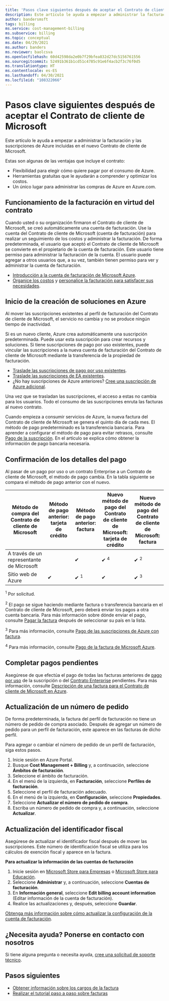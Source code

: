```yaml
---
title: 'Pasos clave siguientes después de aceptar el Contrato de cliente de Microsoft: Azure'
description: Este artículo le ayuda a empezar a administrar la facturación y las suscripciones de Azure incluidas en el nuevo Contrato de cliente de Microsoft.
author: bandersmsft
tags: billing
ms.service: cost-management-billing
ms.subservice: billing
ms.topic: conceptual
ms.date: 04/29/2021
ms.author: banders
ms.reviewer: baolcsva
ms.openlocfilehash: 60d42598da2e0b7f29bfea832d27dc5156761556
ms.sourcegitcommit: 52491b361b1cd51c4785c91e6f4acb2f3c76f0d5
ms.translationtype: HT
ms.contentlocale: es-ES
ms.lasthandoff: 04/30/2021
ms.locfileid: "108322066"
---
```

# <a name="key-next-steps-after-accepting-your-microsoft-customer-agreement"></a>Pasos clave siguientes después de aceptar el Contrato de cliente de Microsoft

Este artículo le ayuda a empezar a administrar la facturación y las suscripciones de Azure incluidas en el nuevo Contrato de cliente de Microsoft.

Estas son algunas de las ventajas que incluye el contrato:

- Flexibilidad para elegir cómo quiere pagar por el consumo de Azure.
- Herramientas gratuitas que le ayudarán a comprender y optimizar los costos.
- Un único lugar para administrar las compras de Azure en Azure.com.

## <a name="how-billing-works-under-the-agreement"></a>Funcionamiento de la facturación en virtud del contrato

Cuando usted o su organización firmaron el Contrato de cliente de Microsoft, se creó automáticamente una cuenta de facturación. Use la cuenta del Contrato de cliente de Microsoft (cuenta de facturación) para realizar un seguimiento de los costos y administrar la facturación. De forma predeterminada, el usuario que aceptó el Contrato de cliente de Microsoft se convierte en el propietario de la cuenta de facturación. Este usuario tiene permiso para administrar la facturación de la cuenta. El usuario puede agregar a otros usuarios que, a su vez, también tienen permiso para ver y administrar la cuenta de facturación.

- [Introducción a la cuenta de facturación de Microsoft Azure](../understand/mca-overview.md).
- [Organice los costos](https://www.youtube.com/watch?v=7RxTfShGHwU) y [personalice la facturación para satisfacer sus necesidades](../manage/mca-section-invoice.md).

## <a name="start-building-your-solutions-in-azure"></a>Inicio de la creación de soluciones en Azure

Al mover las suscripciones existentes al perfil de facturación del Contrato de cliente de Microsoft, el servicio no cambia y no se produce ningún tiempo de inactividad.

Si es un nuevo cliente, Azure crea automáticamente una suscripción predeterminada. Puede usar esta suscripción para crear recursos y soluciones. Si tiene suscripciones de pago por uso existentes, puede vincular las suscripciones a la nueva cuenta de facturación del Contrato de cliente de Microsoft mediante la transferencia de la propiedad de facturación.

- [Traslade las suscripciones de pago por uso existentes](../manage/mca-request-billing-ownership.md).
- [Traslade las suscripciones de EA existentes](../manage/mca-setup-account.md).
- ¿No hay suscripciones de Azure anteriores? [Cree una suscripción de Azure adicional](../manage/create-subscription.md).

Una vez que se trasladan las suscripciones, el acceso a estas no cambia para los usuarios. Todo el consumo de las suscripciones enruta las facturas al nuevo contrato.

Cuando empieza a consumir servicios de Azure, la nueva factura del Contrato de cliente de Microsoft se genera el quinto día de cada mes. El método de pago predeterminado es la transferencia bancaria. Para aprender a configurar el método de pago para evitar retrasos, consulte [Pago de la suscripción](../understand/pay-bill.md#wire-bank-details). En el artículo se explica cómo obtener la información de pago bancaria necesaria.

## <a name="confirm-payment-details"></a>Confirmación de los detalles del pago

Al pasar de un pago por uso o un contrato Enterprise a un Contrato de cliente de Microsoft, el método de pago cambia. En la tabla siguiente se compara el método de pago anterior con el nuevo.

| Método de compra del Contrato de cliente de Microsoft | Método de pago anterior: tarjeta de crédito | Método de pago anterior: factura | Nuevo método de pago del Contrato de cliente de Microsoft: tarjeta de crédito | Nuevo método de pago del Contrato de cliente de Microsoft: factura |
| --- | --- | --- |--- |--- |
| A través de un representante de Microsoft |  | ✔  |  ✔ <sup>4</sup> | ✔ <sup>2</sup> |
| Sitio web de Azure | ✔ | ✔ <sup>1</sup> | ✔ | ✔ <sup>3</sup> |

<sup>1</sup> Por solicitud.

<sup>2</sup> El pago se sigue haciendo mediante factura o transferencia bancaria en el Contrato de cliente de Microsoft, pero deberá enviar los pagos a otra cuenta bancaria. Para más información sobre dónde enviar el pago, consulte [Pagar la factura](../understand/pay-bill.md#wire-bank-details) después de seleccionar su país en la lista.

<sup>3</sup> Para más información, consulte [Pago de las suscripciones de Azure con factura](../manage/pay-by-invoice.md).

<sup>4</sup> Para más información, consulte [Pago de la factura de Microsoft Azure](../understand/pay-bill.md#pay-now-in-the-azure-portal).

## <a name="complete-outstanding-payments"></a>Completar pagos pendientes

Asegúrese de que efectúa el pago de todas las facturas anteriores de [pago por uso](../understand/download-azure-invoice.md) de la suscripción o del [Contrato Enterprise](../manage/ea-portal-enrollment-invoices.md) pendientes. Para más información, consulte [Descripción de una factura para el Contrato de cliente de Microsoft en Azure](../understand/mca-understand-your-invoice.md#billing-period).

## <a name="update-a-po-number"></a>Actualización de un número de pedido

De forma predeterminada, la factura del perfil de facturación no tiene un número de pedido de compra asociado. Después de agregar un número de pedido para un perfil de facturación, este aparece en las facturas de dicho perfil.

Para agregar o cambiar el número de pedido de un perfil de facturación, siga estos pasos.

1.  Inicie sesión en Azure Portal.
1.  Busque **Cost Management + Billing** y, a continuación, seleccione **Ámbitos de facturación**.
1.  Seleccione el ámbito de facturación.
1.  En el menú de la izquierda, en **Facturación**, seleccione **Perfiles de facturación**.
1.  Seleccione el perfil de facturación adecuado.
1.  En el menú de la izquierda, en **Configuración**, seleccione **Propiedades**.
1.  Seleccione **Actualizar el número de pedido de compra**.
1.  Escriba un número de pedido de compra y, a continuación, seleccione **Actualizar**.


## <a name="update-your-tax-id"></a>Actualización del identificador fiscal

Asegúrese de actualizar el identificador fiscal después de mover las suscripciones. Este número de identificación fiscal se utiliza para los cálculos de exención fiscal y aparece en la factura.

**Para actualizar la información de las cuentas de facturación**

1. Inicie sesión en [Microsoft Store para Empresas](https://businessstore.microsoft.com/) o [Microsoft Store para Educación](https://educationstore.microsoft.com/).
1. Seleccione **Administrar** y, a continuación, seleccione **Cuentas de facturación**.
1. En **Información general**, seleccione **Edit billing account information** (Editar información de la cuenta de facturación).
1. Realice las actualizaciones y, después, seleccione **Guardar**.

[Obtenga más información sobre cómo actualizar la configuración de la cuenta de facturación](/microsoft-store/update-microsoft-store-for-business-account-settings).

## <a name="need-help-contact-us"></a>¿Necesita ayuda? Ponerse en contacto con nosotros

Si tiene alguna pregunta o necesita ayuda, [cree una solicitud de soporte técnico](https://go.microsoft.com/fwlink/?linkid=2083458).

## <a name="next-steps"></a>Pasos siguientes

- [Obtener información sobre los cargos de la factura](https://www.youtube.com/watch?v=e2LGZZ7GubA)
- [Realizar el tutorial paso a paso sobre facturas](../understand/review-customer-agreement-bill.md)